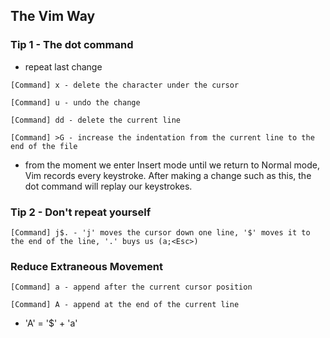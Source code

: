 ## The Vim Way
### Tip 1 - The dot command
* repeat last change
```
[Command] x - delete the character under the cursor
```
```
[Command] u - undo the change
```
```
[Command] dd - delete the current line
```
```
[Command] >G - increase the indentation from the current line to the end of the file
```
* from the moment we enter Insert mode until we return to Normal mode, Vim records every keystroke. After making a change such as this, the dot command will replay our keystrokes.
### Tip 2 - Don't repeat yourself
```
[Command] j$. - 'j' moves the cursor down one line, '$' moves it to the end of the line, '.' buys us (a;<Esc>)
```
### Reduce Extraneous Movement
```
[Command] a - append after the current cursor position
```
```
[Command] A - append at the end of the current line
```
* 'A' = '$' + 'a'

